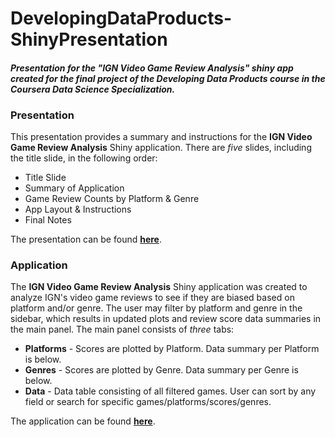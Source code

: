 # DevelopingDataProducts-ShinyPresentation
#### *Presentation for the "IGN Video Game Review Analysis" shiny app created for the final project of the Developing Data Products course in the Coursera Data Science Specialization.*

### Presentation

This presentation provides a summary and instructions for the **IGN Video Game Review Analysis** Shiny application. There are *five* slides, including the title slide, in the following order:

- Title Slide
- Summary of Application
- Game Review Counts by Platform & Genre
- App Layout & Instructions
- Final Notes

The presentation can be found **[here](https://tonymatera.github.io/DevelopingDataProducts-ShinyPresentation/)**.

### Application

The **IGN Video Game Review Analysis** Shiny application was created to analyze IGN's video game reviews to see if they are biased based on platform and/or genre. The user may filter by platform and genre in the sidebar, which results in updated plots and review score data summaries in the main panel. The main panel consists of *three* tabs:

- **Platforms** - Scores are plotted by Platform. Data summary per Platform is below.
- **Genres** - Scores are plotted by Genre. Data summary per Genre is below.
- **Data** - Data table consisting of all filtered games. User can sort by any field or search for specific games/platforms/scores/genres.

The application can be found **[here](https://tonymatera.shinyapps.io/IGN-VGReview-Analysis/)**.